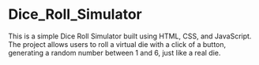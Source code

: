# Dice_Roll_Simulator
This is a simple Dice Roll Simulator built using HTML, CSS, and JavaScript. The project allows users to roll a virtual die with a click of a button, generating a random number between 1 and 6, just like a real die.
